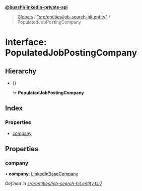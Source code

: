 **[@busshi/linkedin-private-api](../README.md)**

> [Globals](../globals.md) / ["src/entities/job-search-hit.entity"](../modules/_src_entities_job_search_hit_entity_.md) / PopulatedJobPostingCompany

# Interface: PopulatedJobPostingCompany

## Hierarchy

* {}

  ↳ **PopulatedJobPostingCompany**

## Index

### Properties

* [company](_src_entities_job_search_hit_entity_.populatedjobpostingcompany.md#company)

## Properties

### company

•  **company**: [LinkedInBaseCompany](_src_entities_linkedin_base_company_.linkedinbasecompany.md)

*Defined in [src/entities/job-search-hit.entity.ts:7](https://github.com/busshi/linkedin-private-api/blob/f1b6b7b/src/entities/job-search-hit.entity.ts#L7)*

